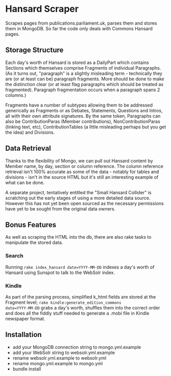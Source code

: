 # Hansard Scraper

Scrapes pages from publications.parliament.uk, parses them and stores them in MongoDB. So far the code only deals with Commons Hansard pages.

## Storage Structure

Each day's worth of Hansard is stored as a DailyPart which contains Sections which themselves comprise 
Fragments of individual Paragraphs. (As it turns out, "paragraph" is a slightly misleading term - technically they are (or at least can be) paragraph fragments. More should be done to make the distinction clear (or at least flag paragraphs which should be treated as fragmented). Paragraph fragmentation occurs when a paragraph spans 2 columns.)

Fragments have a number of subtypes allowing them to be addressed generically as Fragments or as Debates, Statements, Questions and Intros, all with their own attribute signatures. By the same token, Paragraphs can also be ContributionParas (Member contributions), NonContributionParas (linking text, etc), ContributionTables (a little misleading perhaps but you get the idea) and Divisions.

## Data Retrieval

Thanks to the flexibility of Mongo, we can pull out Hansard content by Member name, by day, section or column reference. The column reference retrieval isn't 100% accurate as some of the data - notably for tables and divisions - isn't in the source HTML but it's still an interesting example of what can be done.

A separate project, tentatively entitled the "Small Hansard Collider" is scratching out the early stages of using a more detailed data source. However this has not yet been open sourced as the necessary permissions have yet to be sought from the original data owners.

## Bonus Features

As well as scraping the HTML into the db, there are also rake tasks to manipulate the stored data.

### Search

Running <code>rake index_hansard date=YYYY-MM-DD</code> indexes a day's worth of Hansard using Sunspot to talk to the WebSolr index.

### Kindle

As part of the parsing process, simplified k_html fields are stored at the Fragment level; <code>rake kindle:generate_edition_commons date=YYYY-MM-DD</code> grabs a day's worth, shuffles them into the correct order and does all the fiddly stuff needed to generate a .mobi file in Kindle newspaper format.

## Installation

* add your MongoDB connection string to mongo.yml.example
* add your WebSolr string to websolr.yml.example
* rename websolr.yml.example to websolr.yml
* rename mongo.yml.example to mongo.yml
* bundle install